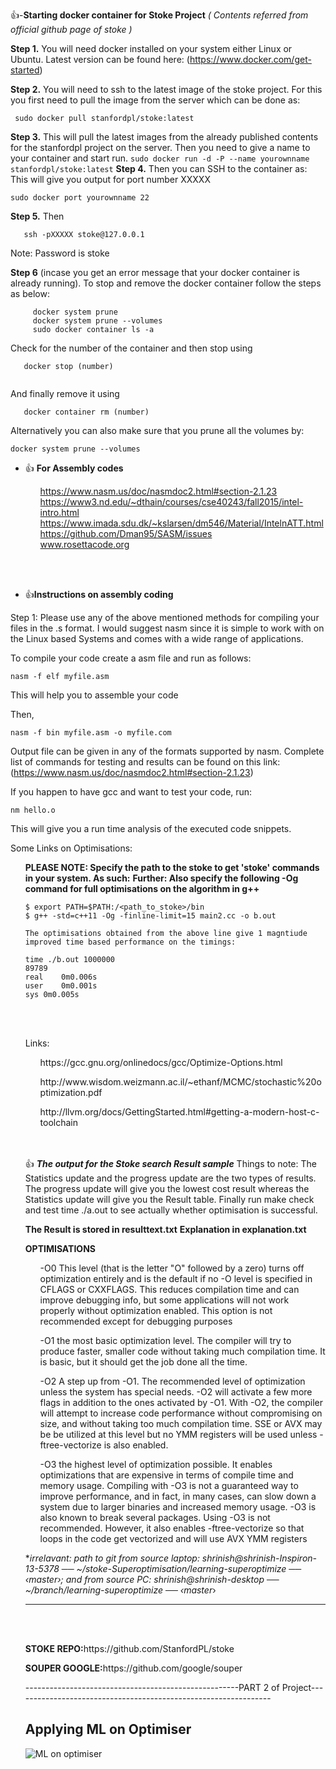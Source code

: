 :+1:-**Starting docker container for Stoke Project** 
*( Contents referred from official github page of stoke )*


<strong>Step 1.</strong> You will need docker installed on your system either Linux or Ubuntu. Latest version can be found here: (https://www.docker.com/get-started)

<strong>Step 2.</strong> You will need to ssh to the latest image of the stoke project. For this you first need to pull the image from the server which can be done as:
   ```
    sudo docker pull stanfordpl/stoke:latest
   ```
<strong>Step 3.</strong> This will pull the latest images from the already published contents for the stanfordpl project on the server. Then you need to give a name to your container and start run.
    ```
    sudo docker run -d -P --name yourownname stanfordpl/stoke:latest
    ```
<strong>Step 4.</strong> Then you can SSH to the container as: This will give you output for port number XXXXX
   
  ```
  sudo docker port yourownname 22
  ```
<strong>Step 5.</strong>  Then 
  ```
     ssh -pXXXXX stoke@127.0.0.1
  ```
  Note: Password is stoke
  
<strong>Step 6</strong> (incase you get an error message that your docker container is already running). To stop and remove the docker container follow the steps as below:

```
     docker system prune
     docker system prune --volumes
     sudo docker container ls -a
```
Check for the number of the container and then stop using 

```
   docker stop (number)
   
```

And finally remove it using

``` 
   docker container rm (number)
```
Alternatively you can also make sure that you prune all the volumes by:

```
docker system prune --volumes

```

  
- :+1: <strong>For Assembly codes</strong><ol>https://www.nasm.us/doc/nasmdoc2.html#section-2.1.23</ol>
                          <ol>https://www3.nd.edu/~dthain/courses/cse40243/fall2015/intel-intro.html</ol> 
                          <ol>https://www.imada.sdu.dk/~kslarsen/dm546/Material/IntelnATT.html </ol>
                         <ol>https://github.com/Dman95/SASM/issues </ol>
                          <ol>www.rosettacode.org</ol>
  <br>
  
  </br>
-  :+1:**Instructions on assembly coding**
  
  Step 1: Please use any of the above mentioned methods for compiling your files in the .s format. I would suggest nasm since it is simple to work with on the Linux based Systems and comes with a wide range of applications. 
  
  To compile your code create a asm file and run as follows: 
  ```
  nasm -f elf myfile.asm
  
  ```
  This will help you to assemble your code
  
  Then, 
   
   ```
   nasm -f bin myfile.asm -o myfile.com
   
   ```
   Output file can be given in any of the formats supported by nasm. Complete list of commands for testing and results can be found on this link: 
   (https://www.nasm.us/doc/nasmdoc2.html#section-2.1.23)
   
   If you happen to have gcc and want to test your code, run:
   ```
   nm hello.o
   
   ```
   This will give you a run time analysis of the executed code snippets.
   
   Some Links on Optimisations: 
      <ul>
   
   **PLEASE NOTE: Specify the path to the stoke to get 'stoke' commands in your system. As such:**
   **Further: Also specify the following -Og command for full optimisations on the algorithm in g++**
   
   ```
   $ export PATH=$PATH:/<path_to_stoke>/bin
   $ g++ -std=c++11 -Og -finline-limit=15 main2.cc -o b.out
   
   The optimisations obtained from the above line give 1 magntiude improved time based performance on the timings: 
   
   time ./b.out 1000000
89789
real	0m0.006s
user	0m0.001s
sys	0m0.005s

   
   ```
<br>
</br>
      Links: <ol>https://gcc.gnu.org/onlinedocs/gcc/Optimize-Options.html</ol>
             <ol>http://www.wisdom.weizmann.ac.il/~ethanf/MCMC/stochastic%20optimization.pdf</ol>
             <ol>http://llvm.org/docs/GettingStarted.html#getting-a-modern-host-c-toolchain</ol>

<br>

</br>

 :+1:  ***The output for the Stoke search Result sample***
   Things to note: The Statistics update and the progress update are the two types of results. The progress update will give you the lowest cost result whereas the Statistics update will give you the Result table. Finally run make check and test time ./a.out to see actually whether optimisation is successful.
   
   
   <strong>The Result is stored in resulttext.txt</strong>
   <strong>Explanation in explanation.txt</strong>
   
   <strong><h>OPTIMISATIONS</strong></h>
   <ol> -O0 This level (that is the letter "O" followed by a zero) turns off optimization entirely and is the default if no -O level is specified in CFLAGS or CXXFLAGS. This reduces compilation time and can improve debugging info, but some applications will not work properly without optimization enabled. This option is not recommended except for debugging purposes</ol>
   <ol> -O1 the most basic optimization level. The compiler will try to produce faster, smaller code without taking much compilation time. It is basic, but it should get the job done all the time.</ol>
   <ol> -O2 A step up from -O1. The recommended level of optimization unless the system has special needs. -O2 will activate a few more flags in addition to the ones activated by -O1. With -O2, the compiler will attempt to increase code performance without compromising on size, and without taking too much compilation time. SSE or AVX may be be utilized at this level but no YMM registers will be used unless -ftree-vectorize is also enabled.</ol>
   <ol> -O3 the highest level of optimization possible. It enables optimizations that are expensive in terms of compile time and memory usage. Compiling with -O3 is not a guaranteed way to improve performance, and in fact, in many cases, can slow down a system due to larger binaries and increased memory usage. -O3 is also known to break several packages. Using -O3 is not recommended. However, it also enables -ftree-vectorize so that loops in the code get vectorized and will use AVX YMM registers </ol>


 ***irrelavant: path to git from source laptop: shrinish@shrinish-Inspiron-13-5378 ── ~/stoke-Superoptimisation/learning-superoptimize ── ‹master*›; and from source PC: shrinish@shrinish-desktop ── ~/branch/learning-superoptimize ── ‹master*› 
 ***



<br>


</br>

<p><strong>STOKE REPO:</strong>https://github.com/StanfordPL/stoke</p>
<p><strong>SOUPER GOOGLE:</strong>https://github.com/google/souper</p>



-----------------------------------------------------PART 2 of Project----------------------------------------------------------------


<h2>Applying ML on Optimiser</h2>

![ML on optimiser](https://user-images.githubusercontent.com/23298265/58791057-cf1e6900-85f1-11e9-85e9-f55baa3babd4.png)

